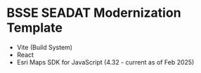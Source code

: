 # BSSE SEADAT Modernization Template

- Vite (Build System)
- React
- Esri Maps SDK for JavaScript (4.32 - current as of Feb 2025)

